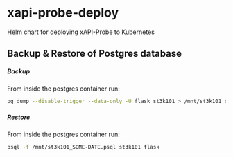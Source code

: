 # xapi-probe-deploy
Helm chart for deploying xAPI-Probe to Kubernetes


## Backup & Restore of Postgres database

##### Backup

From inside the postgres container run:

```bash
pg_dump --disable-trigger --data-only -U flask st3k101 > /mnt/st3k101_$(date --iso-8601).psql
```

##### Restore

From inside the postgres container run:

```bash
psql -f /mnt/st3k101_SOME-DATE.psql st3k101 flask
```
